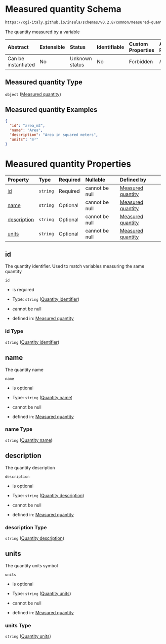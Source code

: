 # Measured quantity Schema

```txt
https://cgi-italy.github.io/insula/schemas/v0.2.8/common/measured-quantity.schema.json
```

The quantity measured by a variable

| Abstract            | Extensible | Status         | Identifiable | Custom Properties | Additional Properties | Access Restrictions | Defined In                                                                                           |
| :------------------ | :--------- | :------------- | :----------- | :---------------- | :-------------------- | :------------------ | :--------------------------------------------------------------------------------------------------- |
| Can be instantiated | No         | Unknown status | No           | Forbidden         | Allowed               | none                | [measured-quantity.schema.json](schemas/common/measured-quantity.schema.json) |

## Measured quantity Type

`object` ([Measured quantity](measured-quantity.md))

## Measured quantity Examples

```json
{
  "id": "area_m2",
  "name": "Area",
  "description": "Area in squared meters",
  "units": "m²"
}
```

# Measured quantity Properties

| Property                    | Type     | Required | Nullable       | Defined by                                                                                                                                                                                 |
| :-------------------------- | :------- | :------- | :------------- | :----------------------------------------------------------------------------------------------------------------------------------------------------------------------------------------- |
| [id](#id)                   | `string` | Required | cannot be null | [Measured quantity](measured-quantity-properties-quantity-identifier.md)           |
| [name](#name)               | `string` | Optional | cannot be null | [Measured quantity](measured-quantity-properties-quantity-name.md)               |
| [description](#description) | `string` | Optional | cannot be null | [Measured quantity](measured-quantity-properties-quantity-description.md) |
| [units](#units)             | `string` | Optional | cannot be null | [Measured quantity](measured-quantity-properties-quantity-units.md)             |

## id

The quantity identifier. Used to match variables measuring the same quantity

`id`

* is required

* Type: `string` ([Quantity identifier](measured-quantity-properties-quantity-identifier.md))

* cannot be null

* defined in: [Measured quantity](measured-quantity-properties-quantity-identifier.md)

### id Type

`string` ([Quantity identifier](measured-quantity-properties-quantity-identifier.md))

## name

The quantity name

`name`

* is optional

* Type: `string` ([Quantity name](measured-quantity-properties-quantity-name.md))

* cannot be null

* defined in: [Measured quantity](measured-quantity-properties-quantity-name.md)

### name Type

`string` ([Quantity name](measured-quantity-properties-quantity-name.md))

## description

The quantity description

`description`

* is optional

* Type: `string` ([Quantity description](measured-quantity-properties-quantity-description.md))

* cannot be null

* defined in: [Measured quantity](measured-quantity-properties-quantity-description.md)

### description Type

`string` ([Quantity description](measured-quantity-properties-quantity-description.md))

## units

The quantity units symbol

`units`

* is optional

* Type: `string` ([Quantity units](measured-quantity-properties-quantity-units.md))

* cannot be null

* defined in: [Measured quantity](measured-quantity-properties-quantity-units.md)

### units Type

`string` ([Quantity units](measured-quantity-properties-quantity-units.md))
